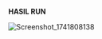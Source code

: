 **HASIL RUN**

![Screenshot_1741808138](https://github.com/user-attachments/assets/b6a61bc5-2962-40ab-8e5c-9ea0f3cbadf5)
